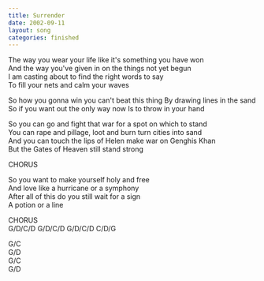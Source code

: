 ```yaml
---
title: Surrender
date: 2002-09-11
layout: song
categories: finished
---
```

The way you wear your life like it's something you have won  
And the way you've given in on the things not yet begun  
I am casting about to find the right words to say  
To fill your nets and calm your waves

<div class="chorus">So how you gonna win you can't beat this thing  
By drawing lines in the sand  
So if you want out the only way now  
Is to throw in your hand</div>

So you can go and fight that war for a spot on which to stand  
You can rape and pillage, loot and burn turn cities into sand  
And you can touch the lips of Helen make war on Genghis Khan  
But the Gates of Heaven still stand strong

<div class="chorus">CHORUS</div>

So you want to make yourself holy and free  
And love like a hurricane or a symphony  
After all of this do you still wait for a sign  
A potion or a line

<div class="chorus">CHORUS</div>

<div class="chords">
G/D/C/D  
G/D/C/D  
G/D/C/D  
C/D/G  

G/C  
G/D  
G/C  
G/D</div>
